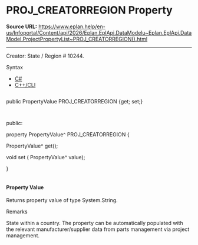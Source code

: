 # PROJ_CREATORREGION Property

**Source URL:** https://www.eplan.help/en-us/Infoportal/Content/api/2026/Eplan.EplApi.DataModelu~Eplan.EplApi.DataModel.ProjectPropertyList~PROJ_CREATORREGION().html

---

Creator: State / Region # 10244.

Syntax

- [C#](#i-syntax-CS)
- [C++/CLI](#i-syntax-CPP2005)

```
```
public PropertyValue PROJ_CREATORREGION {get; set;}
```
```

```
```
public:

property PropertyValue^ PROJ_CREATORREGION {

   PropertyValue^ get();

   void set (    PropertyValue^ value);

}
```
```

#### Property Value

Returns property value of type System.String.

Remarks

State within a country. The property can be automatically populated with the relevant manufacturer/supplier data from parts management via project management.
